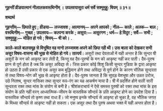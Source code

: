 **गूहन्तीं व्रीडयात्मानं नीलालकवरूथिनीम् ।** **उपलवयासुरा धर्म सर्वे सश्मुमुहु: षियम् ॥ ३१॥** 

**शब्दार्थ** 

**गूहन्तीम्—** **छिपाते हुए** **; व्रीडया—** **लज्जावश** **; आत्मानम्—** **अपने आपको** **; नील—** **काले** **; अलक—** **बाल** **;** **वरूथिनीम्—** **गुच्छा** **; उपलवय—** **कल्पना करके** **; असुरा:—** **असुरगण** **; धर्म—** **हे विदुर** **; सर्वे—** **सभी** **; सश्मुमुहु:—** **मोहित हो गये** **; षियम्—** **षी को।** **.** 

**काले-काले बालसमूह से विभूषित वह मानो लज्जावश अपने को छिपा रही थी। उस** **बाला को देखकर सभी असुर विषय-वासना की भूख से मोहित हो गये।** **तात्पर्य :** असुरों तथा देवताओं में यही अन्तर है कि सुन्दर षी असुरों के मन को आकृष्ट कर लेती है, किन्तु वह दैव-पुरुषों के मन को आकृष्ट नहीं कर पाती। दैव-पुरुष ज्ञान से पूर्ण होता है जब कि असुर अविद्या से। जिस प्रकार कोई शिशु किसी सुन्दर गुडिय़ा के द्वारा आकृष्ट हो उठता है उसी प्रकार से एक असुर कम बुद्धिमान होने तथा अविद्या से पूर्ण होने के कारण भौतिक सुन्दरता से तथा विषय-भोग की भूख से आकृष्ट होता है। दैव-पुरुष जानता है कि सुघड़ वेशभूषा और उन्नत उरोज, उठे नितश्ब, सुन्दर नासिका तथा सुन्दर रूप-रंग का यह आकर्षण माया है। षी में प्रदर्शित होने वाली सारी सुन्दरता रक्त तथा मांस के संयोग से बनी है। श्रीशंकराचार्य ने ऐसे समस्त पुरुषों को रक्त तथा मांस के इस संयोग के प्रति नहीं वरन् आध्यात्मिक-जीवन के वास्तविक सौन्दर्य के प्रति आकृष्ट होने का उपदेश दिया है। वास्तविक सौन्दर्य तो कृष्ण तथा राधा हैं। जो मनुष्य इनके सौन्दर्य से आकृष्ट हो चुका है, वह भौतिक जगत के मिथ्या सौन्दर्य से आकृष्ट नहीं हो सकता। एक असुर तथा दैव पुरुष अथवा भक्त में यही अन्तर होता है।  